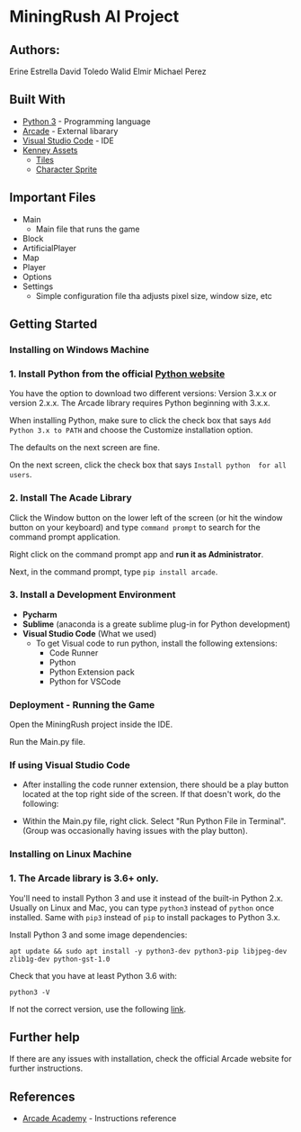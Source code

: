 # MiningRush AI Project


## Authors:
Erine Estrella
David Toledo
Walid Elmir
Michael Perez

## Built With
* [Python 3](https://www.python.org/downloads/) - Programming language
* [Arcade](http://arcade.academy/index.html) - External libarary 
* [Visual Studio Code](https://code.visualstudio.com/download) - IDE
* [Kenney Assets](https://kenney.nl/)
  * [Tiles](https://kenney.nl/assets/voxel-pack) 
  * [Character Sprite](https://kenney.nl/assets/platformer-characters-1)

## Important Files
- Main 
  - Main file that runs the game
- Block
- ArtificialPlayer
- Map
- Player
- Options
- Settings 
  - Simple configuration file tha adjusts pixel size, window size, etc

## Getting Started

### Installing on Windows Machine

### 1. Install Python from the official [Python website](https://www.python.org/downloads/)
    
  You have the option to download two different versions: 
  Version 3.x.x or version 2.x.x. The Arcade library requires 
  Python beginning with 3.x.x.

  When installing Python, make sure to click the check box
  that says `Add Python 3.x to PATH` and choose the Customize 
  installation option. 

  The defaults on the next screen are fine. 

  On the next screen, click the check box that says `Install python 
  for all users`. 

### 2. Install The Acade Library

  Click the Window button on the lower left of the screen (or hit
  the window button on your keyboard) and type `command prompt`
  to search for the command prompt application. 

  Right click on the command prompt app and **run it as Administrator**. 

  Next, in the command prompt, type `pip install arcade`.

### 3. Install a Development Environment

  - **Pycharm**
  - **Sublime** (anaconda is a greate sublime plug-in for Python
    development)
  - **Visual Studio Code** (What we used)
      - To get Visual code to run python, install the following 
        extensions: 
          - Code Runner
          - Python 
          - Python Extension pack
          - Python for VSCode
    
### Deployment - Running the Game

Open the MiningRush project inside the IDE. 

Run the Main.py file. 

### If using Visual Studio Code

  * After installing the code runner extension, there should be a play 
  button located at the top right side of the screen. If that doesn't 
  work, do the following:

  * Within the Main.py file, right click. Select "Run Python File in 
  Terminal". (Group was occasionally having issues with the play 
  button). 

### Installing on Linux Machine

### 1. The Arcade library is 3.6+ only. 

  You'll need to install Python 3 and use it instead of the built-in Python 2.x. 
  Usually on Linux and Mac, you can type `python3` instead of `python` once 
  installed. Same with `pip3` instead of `pip` to install packages to Python 3.x.

  Install Python 3 and some image dependencies: 

    apt update && sudo apt install -y python3-dev python3-pip libjpeg-dev zlib1g-dev python-gst-1.0

  Check that you have at least Python 3.6 with: 

    python3 -V
  
  If not the correct version, use the following [link](https://tecadmin.net/install-python-3-6-ubuntu-linuxmint/).


## Further help 

If there are any issues with installation, check the official Arcade website for further 
instructions. 

## References
* [Arcade Academy](http://arcade.academy/installation.html) - Instructions reference


    




